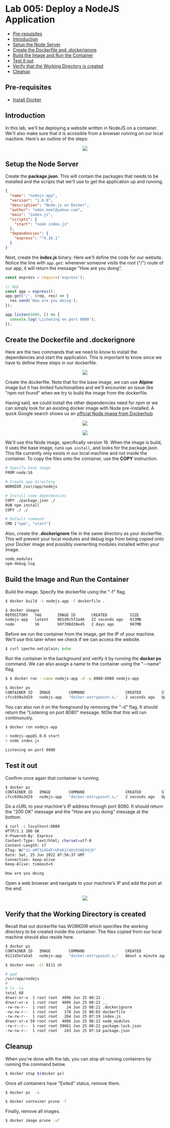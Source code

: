 # Lab 005: Deploy a NodeJS Application

  - [Pre-requisites](#pre-requisites)
  - [Introduction](#introduction)
  - [Setup the Node Server](#setup-the-node-server)
  - [Create the Dockerfile and .dockerignore](#create-the-dockerfile-and-dockerignore)
  - [Build the Image and Run the Container](#build-the-image-and-run-the-container)
  - [Test it out](#test-it-out)
  - [Verify that the Working Directory is created](#verify-that-the-working-directory-is-created)
  - [Cleanup](#cleanup)


## Pre-requisites

- [Install Docker](../../pages/01-Pre-requisites/labs-docker-pre-requisites/README.md)

## Introduction

In this lab, we'll be deploying a website written in NodeJS on a container. We'll also make sure that it is accesible from a browser running on our local machine. Here's an outline of the steps:

<p align=center>
<img src="../../Images/lab05nodejssteps.png">
</p>


## Setup the Node Server

Create the **package.json**. This will contain the packages that needs to be installed and the scripts that we'll use to get the application up and running.

```json
{
  "name": "nodejs-app",
  "version": "1.0.0",
  "description": "Node.js on Docker",
  "author": "eden.noel@yahoo.com",
  "main": "index.js",
  "scripts": {
    "start": "node index.js"
  },
  "dependencies": {
    "express": "^4.16.1"
  }
}
```

Next, create the **index.js** binary. Here we'll define the code for our website. Notice the line with <code>app.get</code>: whenever someone visits the root ("/") route of our app, it will return the message "How are you doing".

```js
const express = require('express');

// App
const app = express();
app.get('/', (req, res) => {
  res.send('How are you doing');
});

app.listen(8080, () => {
  console.log('Listening on port 8080');
});
```

## Create the Dockerfile and .dockerignore

Here are the two commands that we need to know to install the dependencies and start the application. This is important to know since we have to define these steps in our dockerfile.

<p align=center>
<img src="../../Images/runningnodejscommands.png">
</p>

Create the dockerfile. Note that for the base image, we can use **Alpine** image but it has limited functionalities and we'll encounter an issue like "npm not found" when we try to build the image from the dockerfile. 

Having said, we could install the other dependencies need for npm or we can simply look for an existing docker image with Node pre-installed. A quick Google search shows us an [official Node image from Dockerhub](https://hub.docker.com/_/node).

<p align=center>
<img src="../../Images/dockerhubnodeimage.png">
</p>

<p align=center>
<img src="../../Images/dockerhubnodeimagetags.png">
</p>

We'll use this Node image, specifically version 16. When the image is build, it uses the base image, runs <code>npm install</code>, and looks for the package.json. This file currently only exists in our local machine and not inside the container. To copy the files onto the container, use the **COPY** instruction.

```bash
# Specify base image
FROM node:16

# Create app directory
WORKDIR /usr/app/nodejs

# Install some dependencies
COPY ./package.json ./
RUN npm install
COPY ./ ./

# Default command
CMD ["npm", "start"]
```

Also, create the **.dockerignore** file in the same directory as your dockerfile. This will prevent your local modules and debug logs from being copied onto your Docker image and possibly overwriting modules installed within your image.

```bash
node_modules
npm-debug.log 
```

## Build the Image and Run the Container

Build the image. Specify the dockerfile using the "-f" flag.

```bash
$ docker build -t nodejs-app -f dockerfile .
```
```bash
$ docker images
REPOSITORY   TAG       IMAGE ID       CREATED          SIZE
nodejs-app   latest    081d9c5f2a46   22 seconds ago   913MB
node         16        b9f398d30e45   2 days ago       907MB 
```

Before we run the container from the image, get the IP of your machine. We'll use this later when we check if we can access the website.

```bash
$ curl ipecho.net/plain; echo 
```

Run the container in the background and verify it by running the **docker ps** command. We can also assign a name to the container using the "--name" flag.

```bash
$ $ docker run --name nodejs-app -d -p 8080:8080 nodejs-app
```
```bash
$ docker ps
CONTAINER ID   IMAGE        COMMAND                  CREATED         STATUS         PORTS                                       NAMES
cfcc030a3d29   nodejs-app   "docker-entrypoint.s…"   2 seconds ago   Up 2 seconds   0.0.0.0:8080->8080/tcp, :::8080->8080/tcp   nodejs-app
```

You can also run it on the foreground by removing the "-d" flag. It should return the "Listening on port 8080" message. NOte that this will run continuously.

```bash
$ docker run nodejs-app

> nodejs-app@1.0.0 start
> node index.js

Listening on port 8080 
```

## Test it out

Confirm once again that container is running.

```bash
$ docker ps
CONTAINER ID   IMAGE        COMMAND                  CREATED         STATUS         PORTS                                       NAMES
cfcc030a3d29   nodejs-app   "docker-entrypoint.s…"   2 seconds ago   Up 2 seconds   0.0.0.0:8080->8080/tcp, :::8080->8080/tcp   nodejs-app
```

Do a cURL to your machine's IP address through port 8080. It should return the "200 OK" message and the "How are you doing" message at the bottom.

```bash
$ curl -i localhost:8080
HTTP/1.1 200 OK
X-Powered-By: Express
Content-Type: text/html; charset=utf-8
Content-Length: 17
ETag: W/"11-uMf3iXG4FrUFeKil4Xs5YAEV4jU"
Date: Sat, 25 Jun 2022 07:56:37 GMT
Connection: keep-alive
Keep-Alive: timeout=5

How are you doing 
```

Open a web browser and navigate to your machine's IP and add the port at the end.

<p align=center>
<img src="../../Images/lab05nodejsappworking.png">
</p>

## Verify that the Working Directory is created

Recall that out dockerfile has WORKDIR which specifies the working directory to be created inside the container. The files copied from our local machine should also reside here.

```bash
$ docker ps
CONTAINER ID   IMAGE        COMMAND                  CREATED              STATUS              PORTS                                       NAMES
0111d3e7a5a5   nodejs-app   "docker-entrypoint.s…"   About a minute ago   Up About a minute   0.0.0.0:8080->8080/tcp, :::8080->8080/tcp   romantic_beaver
```
```bash
$ docker exec -it 0111 sh

# pwd
/usr/app/nodejs
#
# ls -la
total 68
drwxr-xr-x  1 root root  4096 Jun 25 08:22 .
drwxr-xr-x  1 root root  4096 Jun 25 08:22 ..
-rw-rw-r--  1 root root    24 Jun 25 08:21 .dockerignore
-rw-rw-r--  1 root root   178 Jun 25 08:03 dockerfile
-rw-rw-r--  1 root root   204 Jun 25 07:19 index.js
drwxr-xr-x 59 root root  4096 Jun 25 08:22 node_modules
-rw-r--r--  1 root root 39661 Jun 25 08:22 package-lock.json
-rw-rw-r--  1 root root   243 Jun 25 07:14 package.json 
```

## Cleanup 

When you're done with the lab, you can stop all running containers by running the command below.

```bash
$ docker stop $(docker ps) 
```

Once all containers have "Exited" status, remove them.

```bash
$ docker ps  -a 
```
```bash
$ docker container prune -f 
```

Finally, remove all images.

```bash
$ docker image prune -af 
```

